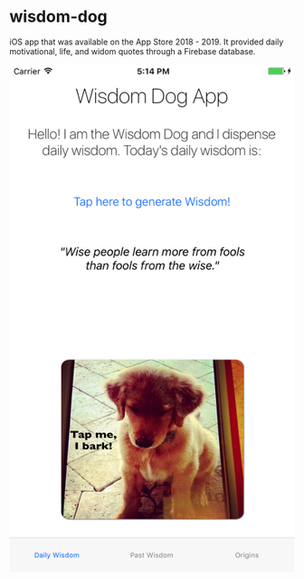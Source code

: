 # wisdom-dog
iOS app that was available on the App Store 2018 - 2019. It provided daily motivational, life, and widom quotes through a Firebase database.

![](images/main.png)